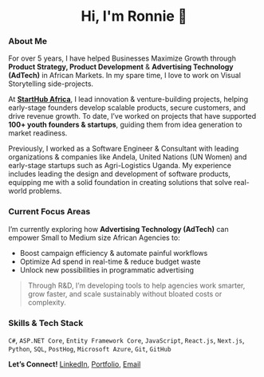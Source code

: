 <h1 align="center">Hi, I'm Ronnie 👋</h1>

### About Me

For over 5 years, I have helped Businesses Maximize Growth through **Product Strategy, Product Development** & **Advertising Technology (AdTech)** in African Markets. In my spare time, I love to work on Visual Storytelling side-projects.

At **[StartHub Africa](https://starthubafrica.org/)**, I lead innovation & venture-building projects, helping early-stage founders develop scalable products, secure customers, and drive revenue growth. To date, I’ve worked on projects that have supported **100+ youth founders & startups**, guiding them from idea generation to market readiness.

Previously, I worked as a Software Engineer & Consultant with leading organizations & companies like Andela, United Nations (UN Women) and early-stage startups such as Agri-Logistics Uganda. My experience includes leading the design and development of software products, equipping me with a solid foundation in creating solutions that solve real-world problems.

### Current Focus Areas

I’m currently exploring how **Advertising Technology (AdTech)** can empower Small to Medium size African Agencies to:
- Boost campaign efficiency & automate painful workflows
- Optimize Ad spend in real-time & reduce budget waste 
- Unlock new possibilities in programmatic advertising  

> Through R&D, I’m developing tools to help agencies work smarter, grow faster, and scale sustainably without bloated costs or complexity.

### Skills & Tech Stack  
   `C#`, `ASP.NET Core`, `Entity Framework Core`, `JavaScript`, `React.js`, `Next.js`, `Python`, `SQL`, `PostHog`, `Microsoft Azure`, `Git`, `GitHub`

**Let’s Connect!** [LinkedIn](https://www.linkedin.com/in/ronnie-lutaro-b73240aa/), [Portfolio](https://ronnielutaro.github.io), [Email](mailto:ronnielutaro@outlook.com)
